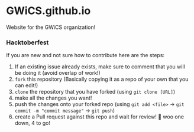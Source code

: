 # GWiCS.github.io
Website for the GWiCS organization!

### Hacktoberfest

If you are new and not sure how to contribute here are the steps: 
1. If an existing issue already exists, make sure to comment that you will be doing it (avoid overlap of work!)
2. `fork` this repository (Basically copying it as a repo of your own that you can edit!)
3. `clone` the repository that you have forked (using `git clone [URL]`)
4. make all the changes you want! 
5. push the changes onto your forked repo (using `git add <file>` -> `git commit -m "commit message"` -> `git push`)
6. create a Pull request against this repo and wait for review! 
🎉 woo one down, 4 to go! 
